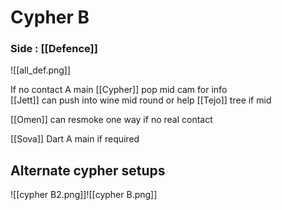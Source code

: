 # Cypher B


### Side : [[Defence]]

![[all_def.png]]

If no contact A main [[Cypher]] pop mid cam for info  
[[Jett]] can push into wine mid round or help [[Tejo]] tree if mid

[[Omen]] can resmoke one way if no real contact

[[Sova]] Dart A main if required


## Alternate cypher setups
![[cypher B2.png]]![[cypher B.png]]